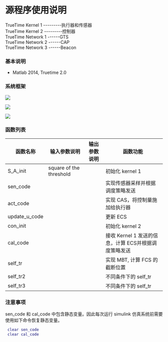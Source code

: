 # 源程序使用说明
TrueTime Kernel 1  ---------执行器和传感器        
TrueTime Kernel 2  ---------控制器    
TrueTime Network 1 ------GTS    
TrueTime Network 2 ------CAP       
TrueTime Network 3 ------Beacon     


### 基本说明

- Matlab 2014, Truetime 2.0


### 系统框架
![](https://github.com/jiangtaohe/pb_truncation_controller/blob/master/flow.png)
<br>

![](https://github.com/jiangtaohe/pb_truncation_controller/blob/master/system.png)
<br>

![](https://github.com/jiangtaohe/pb_truncation_controller/blob/master/truetime_block.png)

### 函数列表

| 函数名称 | 输入参数说明 | 输出参数说明 | 函数功能 |
| -------- | ------------ | ------------ | -------- |
|S_A_init|square of the threshold||初始化 kernel 1|
|sen_code|||实现传感器采样并根据调度策略发送|
|act_code|||实现 CAS，将控制量施加给执行器|
|update_u_code|||更新 ECS|
|con_init|  |              |初始化 kernel 2|
| cal_code| ||接收 Kernel 1 发送的信息，计算 ECS并根据调度策略发送|
|self_tr|||实现 MBT, 计算 FCS 的截断位置 |
|self_tr2|||不同条件下的 self_tr|
|self_tr3|||不同条件下的 self_tr|



### 注意事项
sen_code 和 cal_code 中包含静态变量。因此每次运行 simulink 仿真系统前需要使用如下命令恢复静态变量。
```matlab
 clear sen_code
 clear cal_code
```
